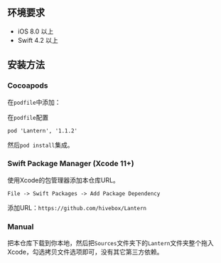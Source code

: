 ## 环境要求

- iOS 8.0 以上
- Swift 4.2 以上

## 安装方法

### Cocoapods

在`podfile`中添加：

在`podfile`配置

```
pod 'Lantern', '1.1.2'
```

然后`pod install`集成。

### Swift Package Manager (Xcode 11+)

使用Xcode的包管理器添加本仓库URL。

`File -> Swift Packages -> Add Package Dependency`

添加URL：`https://github.com/hivebox/Lantern`

### Manual

把本仓库下载到你本地，然后把`Sources`文件夹下的`Lantern`文件夹整个拖入Xcode，勾选拷贝文件选项即可，没有其它第三方依赖。
